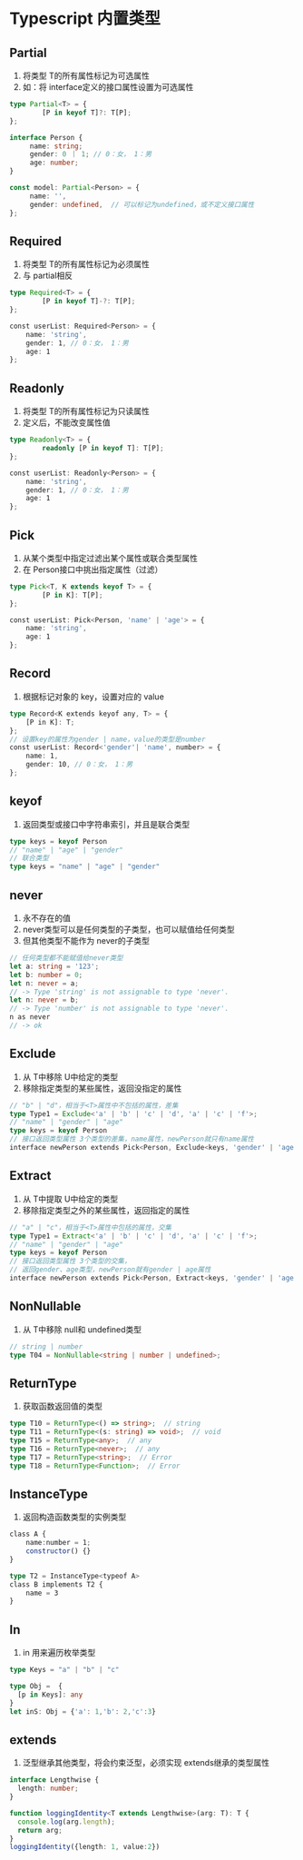# Typescript 内置类型

## Partial

1. 将类型 T的所有属性标记为可选属性
1. 如：将 interface定义的接⼝属性设置为可选属性

```ts
type Partial<T> = {
    	[P in keyof T]?: T[P];
};

interface Person {
     name: string;
     gender: 0 ｜ 1; // 0：女， 1：男
     age: number;
}

const model: Partial<Person> = {
     name: '',
     gender: undefined,  // 可以标记为undefined，或不定义接口属性
};
```
## Required

1. 将类型 T的所有属性标记为必须属性
1. 与 partial相反

```ts
type Required<T> = {
    	[P in keyof T]-?: T[P];
};

const userList: Required<Person> = {
    name: 'string',
    gender: 1, // 0：女， 1：男
    age: 1
};
```

## Readonly

1. 将类型 T的所有属性标记为只读属性
1. 定义后，不能改变属性值

```ts
type Readonly<T> = {
    	readonly [P in keyof T]: T[P];
};

const userList: Readonly<Person> = {
    name: 'string',
    gender: 1, // 0：女， 1：男
    age: 1
};
```

## Pick

1. 从某个类型中指定过滤出某个属性或联合类型属性
1. 在 Person接⼝中挑出指定属性（过滤）

```ts
type Pick<T, K extends keyof T> = {
    	[P in K]: T[P];
};

const userList: Pick<Person, 'name' | 'age'> = {
    name: 'string',
    age: 1
};
```

## Record

1. 根据标记对象的 key，设置对应的 value

```ts
type Record<K extends keyof any, T> = {
    [P in K]: T;
};
// 设置key的属性为gender | name，value的类型是number
const userList: Record<'gender'| 'name', number> = {
    name: 1,
    gender: 10, // 0：女， 1：男
};
```

## keyof

1. 返回类型或接⼝中字符串索引，并且是联合类型

```ts
type keys = keyof Person
// "name" | "age" | "gender"
// 联合类型
type keys = "name" | "age" | "gender"
```

## never

1. 永不存在的值
2. never类型可以是任何类型的⼦类型，也可以赋值给任何类型
3. 但其他类型不能作为 never的⼦类型

```ts
// 任何类型都不能赋值给never类型
let a: string = '123';
let b: number = 0;
let n: never = a;
// -> Type 'string' is not assignable to type 'never'.
let n: never = b;
// -> Type 'number' is not assignable to type 'never'.
n as never
// -> ok
```

## Exclude

1. 从 T中移除 U中给定的类型
2. 移除指定类型的某些属性，返回没指定的属性

```ts
// "b" | "d"，相当于<T>属性中不包括的属性，差集
type Type1 = Exclude<'a' | 'b' | 'c' | 'd', 'a' | 'c' | 'f'>;
// "name" | "gender" | "age"
type keys = keyof Person
// 接口返回类型属性 3个类型的差集，name属性，newPerson就只有name属性
interface newPerson extends Pick<Person, Exclude<keys, 'gender' | 'age'>> {}
```

## Extract

1. 从 T中提取 U中给定的类型
1. 移除指定类型之外的某些属性，返回指定的属性

```ts
// "a" | "c"，相当于<T>属性中包括的属性，交集
type Type1 = Extract<'a' | 'b' | 'c' | 'd', 'a' | 'c' | 'f'>;
// "name" | "gender" | "age"
type keys = keyof Person
// 接口返回类型属性 3个类型的交集，
// 返回gender、age类型，newPerson就有gender | age属性
interface newPerson extends Pick<Person, Extract<keys, 'gender' | 'age'>> {}
```

## NonNullable

1. 从 T中移除 null和 undefined类型

```ts
// string | number
type T04 = NonNullable<string | number | undefined>;
```

## ReturnType

1. 获取函数返回值的类型

```ts
type T10 = ReturnType<() => string>;  // string
type T11 = ReturnType<(s: string) => void>;  // void
type T15 = ReturnType<any>;  // any
type T16 = ReturnType<never>;  // any
type T17 = ReturnType<string>;  // Error
type T18 = ReturnType<Function>;  // Error
```

## InstanceType

1. 返回构造函数类型的实例类型

```ts
class A {
    name:number = 1;
    constructor() {}
}

type T2 = InstanceType<typeof A>
class B implements T2 {
    name = 3
}
```

## In

1. in ⽤来遍历枚举类型

```ts
type Keys = "a" | "b" | "c"

type Obj =  {
  [p in Keys]: any
}
let inS: Obj = {'a': 1,'b': 2,'c':3}
```

## extends

1. 泛型继承其他类型，将会约束泛型，必须实现 extends继承的类型属性

```ts
interface Lengthwise {
  length: number;
}

function loggingIdentity<T extends Lengthwise>(arg: T): T {
  console.log(arg.length);
  return arg;
}
loggingIdentity({length: 1, value:2})
```

